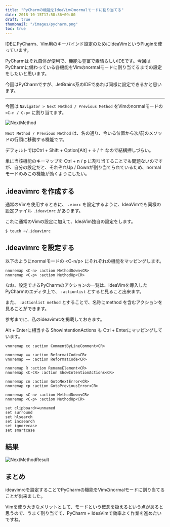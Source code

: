 ```yaml
---
title: "PyCharmの機能をIdeaVimのnormalモードに割り当てる"
date: 2018-10-15T17:58:36+09:00
draft: true
thumbnail: "/images/pycharm.png"
toc: true
---
```


IDEにPyCharm、Vim用のキーバインド設定のためにIdeaVimというPluginを使っています。



PyCharmはそれ自体が便利で、機能も豊富で素晴らしいIDEです。今回はPyCharmに備わっている各機能をVimのnormalモードに割り当てるまでの設定をしたいと思います。

今回はPyCharmですが、JetBrains系のIDEであれば同様に設定できるかと思います。

---

今回は `Navigator > Next Method / Previous Method` をVimのnormalモードの `<C-n / C-p>` に割り当てます。

![NextMethod](/images/nextmethod.png)

`Next Method / Previous Method` は、名の通り、今いる位置から次/前のメソッドの行頭に移動する機能です。

デフォルトではCtrl + Shift + Option[Alt] + ↓ / ↑ なので結構押しづらい。

単に当該機能のキーマップを Ctrl + n / p に割り当てることでも問題ないのですが、自分の設定だと、それぞれUp / Downが割り当てられているため、normalモードのみこの機能が効くようにしたい。

## .ideavimrc を作成する

通常のVimを使用するときに、 `.vimrc` を設定するように、IdeaVimでも同様の設定ファイル `.ideavimrc` があります。

これに通常のVimの設定に加えて、IdeaVim独自の設定をします。

```shell
$ touch ~/.ideavimrc
```


## .ideavimrc を設定する

以下のようにnormalモードの <C-n/p> にそれぞれの機能をマッピングします。

```vim
nnoremap <C-n> :action MethodDown<CR>
nnoremap <C-p> :action MethodUp<CR>
```

なお、設定できるPyCharmのアクションの一覧は、IdeaVimを導入したPyCharmのエディタ上で、 `:actionlist` とすると見ること出来ます。

また、 `:actionlist method` とすることで、名称にmethod を含むアクションを見ることができます。


参考までに、私のideavimrcを掲載しておきます。

Alt + Enterに相当する ShowIntentionActions も Ctrl + Enterにマッピングしています。

```
vnoremap cc :action CommentByLineComment<CR>

nnoremap == :action ReformatCode<CR>
vnoremap == :action ReformatCode<CR>

nnoremap R :action RenameElement<CR>
nnoremap <C-CR> :action ShowIntentionActions<CR>

nnoremap cn :action GotoNextError<CR>
nnoremap cp :action GotoPreviousError<CR>

nnoremap <C-n> :action MethodDown<CR>
nnoremap <C-p> :action MethodUp<CR>

set clipboard+=unnamed
set surround
set hlsearch
set incsearch
set ignorecase
set smartcase
```

## 結果

![NextMethodResult](/images/mapping.gif)


## まとめ

ideavimrcを設定することでPyCharmの機能をVimのnormalモードに割り当てることが出来ました。

Vimを使う大きなメリットとして、モードという概念を扱えるという点があると思うので、うまく割り当てて、PyCharm + IdeaVimで効率よく作業を進めたいですね。

